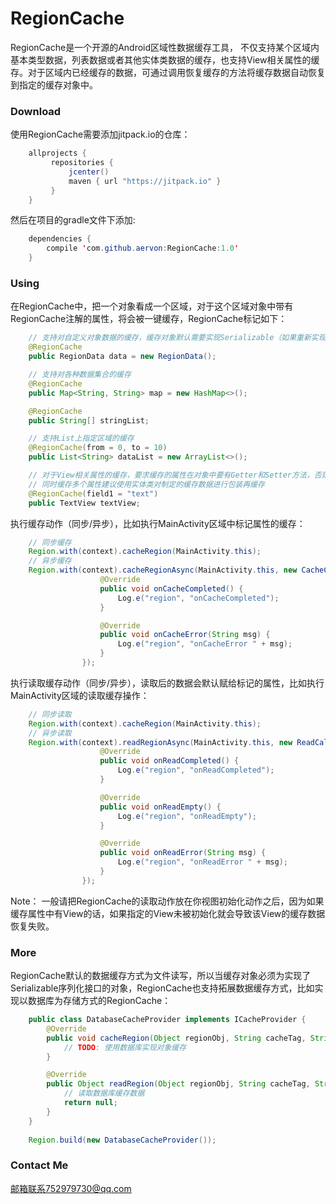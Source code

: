 # RegionCache
RegionCache是一个开源的Android区域性数据缓存工具， 不仅支持某个区域内基本类型数据，列表数据或者其他实体类数据的缓存，也支持View相关属性的缓存。对于区域内已经缓存的数据，可通过调用恢复缓存的方法将缓存数据自动恢复到指定的缓存对象中。

### Download
使用RegionCache需要添加jitpack.io的仓库：

```java
    allprojects {
         repositories {
             jcenter()
             maven { url "https://jitpack.io" }
         }
    }
```    
然后在项目的gradle文件下添加:
```java
    dependencies {
        compile 'com.github.aervon:RegionCache:1.0'
    }
```
### Using
在RegionCache中，把一个对象看成一个区域，对于这个区域对象中带有RegionCache注解的属性，将会被一键缓存，RegionCache标记如下：

```java
    // 支持对自定义对象数据的缓存，缓存对象默认需要实现Serializable（如果重新实现了数据缓存方式则不需要实现）
    @RegionCache
    public RegionData data = new RegionData();

    // 支持对各种数据集合的缓存
    @RegionCache
    public Map<String, String> map = new HashMap<>();

    @RegionCache
    public String[] stringList;

    // 支持List上指定区域的缓存
    @RegionCache(from = 0, to = 10)
    public List<String> dataList = new ArrayList<>();

    // 对于View相关属性的缓存，要求缓存的属性在对象中要有Getter和Setter方法，否则缓存无效，最多缓存三个属性，如需
    // 同时缓存多个属性建议使用实体类对制定的缓存数据进行包装再缓存
    @RegionCache(field1 = "text")
    public TextView textView;
```

执行缓存动作（同步/异步），比如执行MainActivity区域中标记属性的缓存：

```java
    // 同步缓存
    Region.with(context).cacheRegion(MainActivity.this);
    // 异步缓存
    Region.with(context).cacheRegionAsync(MainActivity.this, new CacheCallback() {
                    @Override
                    public void onCacheCompleted() {
                        Log.e("region", "onCacheCompleted");
                    }

                    @Override
                    public void onCacheError(String msg) {
                        Log.e("region", "onCacheError " + msg);
                    }
                });
```

执行读取缓存动作（同步/异步），读取后的数据会默认赋给标记的属性，比如执行MainActivity区域的读取缓存操作：

```java
    // 同步读取
    Region.with(context).cacheRegion(MainActivity.this);
    // 异步读取
    Region.with(context).readRegionAsync(MainActivity.this, new ReadCallback() {
                    @Override
                    public void onReadCompleted() {
                        Log.e("region", "onReadCompleted");
                    }

                    @Override
                    public void onReadEmpty() {
                        Log.e("region", "onReadEmpty");
                    }

                    @Override
                    public void onReadError(String msg) {
                        Log.e("region", "onReadError " + msg);
                    }
                });
 ```
 
Note： 一般请把RegionCache的读取动作放在你视图初始化动作之后，因为如果缓存属性中有View的话，如果指定的View未被初始化就会导致该View的缓存数据恢复失败。

### More
RegionCache默认的数据缓存方式为文件读写，所以当缓存对象必须为实现了Serializable序列化接口的对象，RegionCache也支持拓展数据缓存方式，比如实现以数据库为存储方式的RegionCache：

```java    
    public class DatabaseCacheProvider implements ICacheProvider {
        @Override
        public void cacheRegion(Object regionObj, String cacheTag, String cacheField, Object cacheObj) throws Exception {
            // TODO: 使用数据库实现对象缓存
        }

        @Override
        public Object readRegion(Object regionObj, String cacheTag, String cacheField) throws Exception {
            // 读取数据库缓存数据
            return null;
        }
    }
       
    Region.build(new DatabaseCacheProvider());
```

### Contact Me
邮箱联系752979730@qq.com
